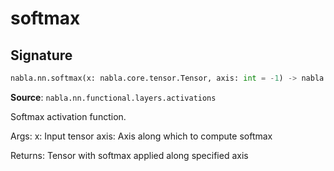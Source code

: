 # softmax

## Signature

```python
nabla.nn.softmax(x: nabla.core.tensor.Tensor, axis: int = -1) -> nabla.core.tensor.Tensor
```

**Source**: `nabla.nn.functional.layers.activations`

Softmax activation function.

Args:
    x: Input tensor
    axis: Axis along which to compute softmax

Returns:
    Tensor with softmax applied along specified axis

